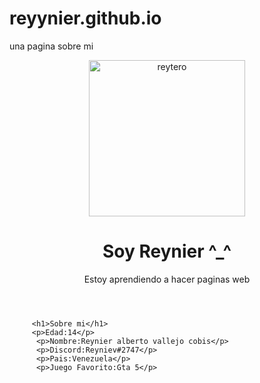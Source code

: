 # reyynier.github.io
una pagina sobre mi

<body>
          <header>
          <div class="imagen"><img src="https://scontent.fmar4-1.fna.fbcdn.net/v/t1.6435-9/180924814_863607014587063_8180373074061021175_n.jpg?_nc_cat=101&ccb=1-7&_nc_sid=09cbfe&_nc_ohc=9BnBvaqKblgAX_n9Qa2&tn=QPrqV7TyMf-anunv&_nc_ht=scontent.fmar4-1.fna&oh=00_AT-50gVeXN4JGcMWHDT2iBBai7C0esqaRncryjmlY-m-jg&oe=63386202" alt="reytero" width="250px"></div>
          <div class="contenido">
            <h1>Soy Reynier ^_^</h1>
            <p>Estoy aprendiendo a hacer paginas web</p>
        </div>  
       </header>
        
          
         <h1>Sobre mi</h1> 
         <p>Edad:14</p> 
          <p>Nombre:Reynier alberto vallejo cobis</p>
          <p>Discord:Reyniev#2747</p>
          <p>Pais:Venezuela</p>
          <p>Juego Favorito:Gta 5</p>
</body>
</html>
